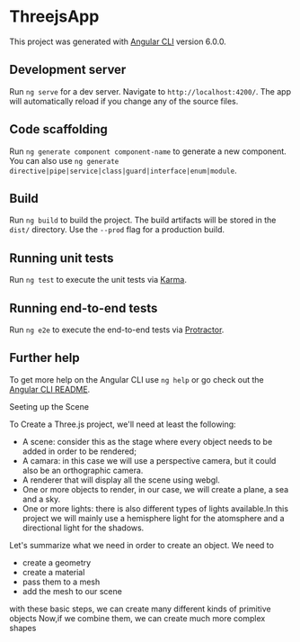 # ThreejsApp

This project was generated with [Angular CLI](https://github.com/angular/angular-cli) version 6.0.0.

## Development server

Run `ng serve` for a dev server. Navigate to `http://localhost:4200/`. The app will automatically reload if you change any of the source files.

## Code scaffolding

Run `ng generate component component-name` to generate a new component. You can also use `ng generate directive|pipe|service|class|guard|interface|enum|module`.

## Build

Run `ng build` to build the project. The build artifacts will be stored in the `dist/` directory. Use the `--prod` flag for a production build.

## Running unit tests

Run `ng test` to execute the unit tests via [Karma](https://karma-runner.github.io).

## Running end-to-end tests

Run `ng e2e` to execute the end-to-end tests via [Protractor](http://www.protractortest.org/).

## Further help

To get more help on the Angular CLI use `ng help` or go check out the [Angular CLI README](https://github.com/angular/angular-cli/blob/master/README.md).


Seeting up the Scene

To Create a Three.js project, we'll need at least the following:
* A scene: consider this as the stage where every object needs to be added in order to be rendered;
* A camara: in this case we will use a perspective camera, but it could also be an orthographic camera.
* A renderer that will display all the scene using webgl.
* One or more objects to render, in our case, we will create a plane, a sea and a sky.
* One or more lights: there is also different types of lights available.In this project we will mainly use a hemisphere light for the atomsphere and a directional light for the shadows.

Let's summarize what we need in order to create an object. We need to
* create a geometry
* create a material
* pass them to a mesh
* add the mesh to our scene

with these basic steps, we can create many different kinds of primitive objects
Now,if we combine them, we can create much more complex shapes

